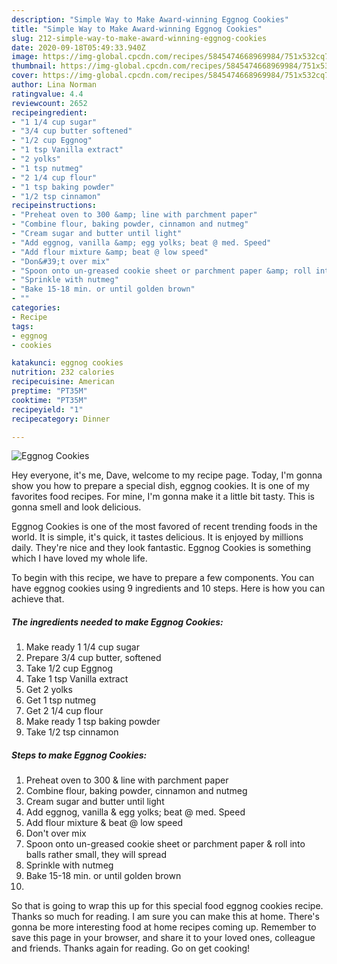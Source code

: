 ```yaml
---
description: "Simple Way to Make Award-winning Eggnog Cookies"
title: "Simple Way to Make Award-winning Eggnog Cookies"
slug: 212-simple-way-to-make-award-winning-eggnog-cookies
date: 2020-09-18T05:49:33.940Z
image: https://img-global.cpcdn.com/recipes/5845474668969984/751x532cq70/eggnog-cookies-recipe-main-photo.jpg
thumbnail: https://img-global.cpcdn.com/recipes/5845474668969984/751x532cq70/eggnog-cookies-recipe-main-photo.jpg
cover: https://img-global.cpcdn.com/recipes/5845474668969984/751x532cq70/eggnog-cookies-recipe-main-photo.jpg
author: Lina Norman
ratingvalue: 4.4
reviewcount: 2652
recipeingredient:
- "1 1/4 cup sugar"
- "3/4 cup butter softened"
- "1/2 cup Eggnog"
- "1 tsp Vanilla extract"
- "2 yolks"
- "1 tsp nutmeg"
- "2 1/4 cup flour"
- "1 tsp baking powder"
- "1/2 tsp cinnamon"
recipeinstructions:
- "Preheat oven to 300 &amp; line with parchment paper"
- "Combine flour, baking powder, cinnamon and nutmeg"
- "Cream sugar and butter until light"
- "Add eggnog, vanilla &amp; egg yolks; beat @ med. Speed"
- "Add flour mixture &amp; beat @ low speed"
- "Don&#39;t over mix"
- "Spoon onto un-greased cookie sheet or parchment paper &amp; roll into balls rather small, they will spread"
- "Sprinkle with nutmeg"
- "Bake 15-18 min. or until golden brown"
- ""
categories:
- Recipe
tags:
- eggnog
- cookies

katakunci: eggnog cookies 
nutrition: 232 calories
recipecuisine: American
preptime: "PT35M"
cooktime: "PT35M"
recipeyield: "1"
recipecategory: Dinner

---
```



![Eggnog Cookies](https://img-global.cpcdn.com/recipes/5845474668969984/751x532cq70/eggnog-cookies-recipe-main-photo.jpg)

Hey everyone, it's me, Dave, welcome to my recipe page. Today, I'm gonna show you how to prepare a special dish, eggnog cookies. It is one of my favorites food recipes. For mine, I'm gonna make it a little bit tasty. This is gonna smell and look delicious.

Eggnog Cookies is one of the most favored of recent trending foods in the world. It is simple, it's quick, it tastes delicious. It is enjoyed by millions daily. They're nice and they look fantastic. Eggnog Cookies is something which I have loved my whole life.




To begin with this recipe, we have to prepare a few components. You can have eggnog cookies using 9 ingredients and 10 steps. Here is how you can achieve that.

<!--inarticleads1-->

##### The ingredients needed to make Eggnog Cookies:

1. Make ready 1 1/4 cup sugar
1. Prepare 3/4 cup butter, softened
1. Take 1/2 cup Eggnog
1. Take 1 tsp Vanilla extract
1. Get 2 yolks
1. Get 1 tsp nutmeg
1. Get 2 1/4 cup flour
1. Make ready 1 tsp baking powder
1. Take 1/2 tsp cinnamon




<!--inarticleads2-->

##### Steps to make Eggnog Cookies:

1. Preheat oven to 300 &amp; line with parchment paper
1. Combine flour, baking powder, cinnamon and nutmeg
1. Cream sugar and butter until light
1. Add eggnog, vanilla &amp; egg yolks; beat @ med. Speed
1. Add flour mixture &amp; beat @ low speed
1. Don&#39;t over mix
1. Spoon onto un-greased cookie sheet or parchment paper &amp; roll into balls rather small, they will spread
1. Sprinkle with nutmeg
1. Bake 15-18 min. or until golden brown
1. 




So that is going to wrap this up for this special food eggnog cookies recipe. Thanks so much for reading. I am sure you can make this at home. There's gonna be more interesting food at home recipes coming up. Remember to save this page in your browser, and share it to your loved ones, colleague and friends. Thanks again for reading. Go on get cooking!
